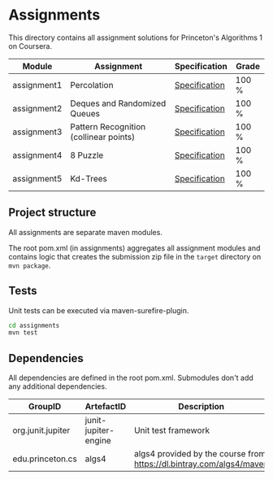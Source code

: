 # Assignments

This directory contains all assignment solutions for Princeton's Algorithms 1 on Coursera.

| Module      | Assignment                             | Specification                                                                        | Grade |
| ----------- | -------------------------------------- | ------------------------------------------------------------------------------------ | ----- |
| assignment1 | Percolation                            | [Specification](http://coursera.cs.princeton.edu/algs4/assignments/percolation.html) | 100 % |
| assignment2 | Deques and Randomized Queues           | [Specification](http://coursera.cs.princeton.edu/algs4/assignments/queues.html)      | 100 % |
| assignment3 | Pattern Recognition (collinear points) | [Specification](http://coursera.cs.princeton.edu/algs4/assignments/collinear.html)   | 100 % |
| assignment4 | 8 Puzzle                               | [Specification](http://coursera.cs.princeton.edu/algs4/assignments/8puzzle.html)     | 100 % |
| assignment5 | Kd-Trees                               | [Specification](http://coursera.cs.princeton.edu/algs4/assignments/kdtree.html)      | 100 % |

## Project structure

All assignments are separate maven modules. 

The root pom.xml (in assignments) aggregates all assignment modules and contains logic 
that creates the submission zip file in the `target` directory on `mvn package`.


## Tests

Unit tests can be executed via maven-surefire-plugin.

```bash
cd assignments
mvn test
```

## Dependencies

All dependencies are defined in the root pom.xml. 
Submodules don't add any additional dependencies.

| GroupID           | ArtefactID           | Description                                                          |
| ----------------- | -------------------- | -------------------------------------------------------------------- |
| org.junit.jupiter | junit-jupiter-engine | Unit test framework                                                  |
| edu.princeton.cs  | algs4                | algs4 provided by the course from https://dl.bintray.com/algs4/maven |
